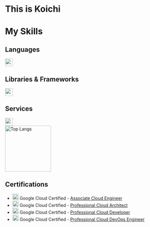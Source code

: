 # This is Koichi

# My Skills

## Languages
<img height="25" src="https://skillicons.dev/icons?i=html,css,js,typescript,swift,java,dart,python,go" /> <br />

## Libraries & Frameworks
<img height="25" src="https://skillicons.dev/icons?i=flutter,angular,react,next,vue,nuxt,tailwind" /> <br />

## Services
<img height="25" src="https://skillicons.dev/icons?i=github,gitlab,jenkins,docker,gcp,firebase,supabase,figma,postman" /> 

<br />

<img alt="Top Langs" height="150px" src="https://github-readme-stats.vercel.app/api/top-langs/?username=tkou15&layout=compact&show_icons=true&theme=dracula" />

## Certifications
- <img height="20" src="https://skillicons.dev/icons?i=gcp" /> Google Cloud Certified - [Associate Cloud Engineer](https://google.accredible.com/334967a4-de96-4a13-9a46-ca0f901e4fb3)
- <img height="20" src="https://skillicons.dev/icons?i=gcp" /> Google Cloud Certified - [Professional Cloud Architect](https://google.accredible.com/8380b048-b3f3-4006-9656-cb56deabb111)
- <img height="20" src="https://skillicons.dev/icons?i=gcp" /> Google Cloud Certified - [Professional Cloud Developer](https://www.credly.com/badges/e00ff046-debf-4728-ab9d-55a3934daef9)
- <img height="20" src="https://skillicons.dev/icons?i=gcp" /> Google Cloud Certified - [Professional Cloud DevOps Engineer](https://www.credly.com/badges/62a211de-79a6-4f08-a280-0995f810feae)
